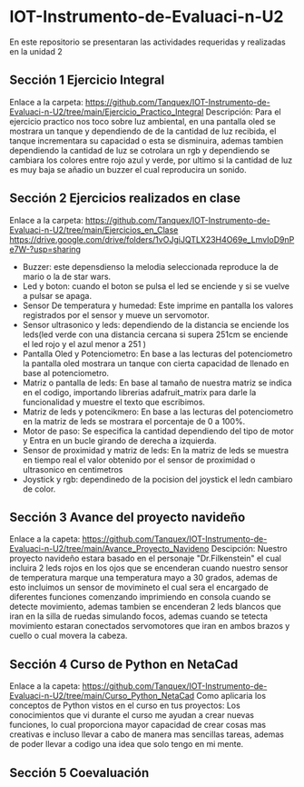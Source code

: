 # IOT-Instrumento-de-Evaluaci-n-U2
En este repositorio se presentaran las actividades requeridas y realizadas en la unidad 2

## Sección 1 Ejercicio Integral
Enlace a la carpeta: https://github.com/Tanquex/IOT-Instrumento-de-Evaluaci-n-U2/tree/main/Ejercicio_Practico_Integral
Descripción: Para el ejercicio practico nos toco sobre luz ambiental, en una pantalla oled se mostrara un tanque y dependiendo de de la cantidad de luz recibida,
el tanque incrementara su capacidad o esta se disminuira, ademas tambien dependiendo la cantidad de luz se cotrolara un rgb y dependiendo se cambiara los colores entre rojo azul y verde,
por ultimo si la cantidad de luz es muy baja se añadio un buzzer el cual reproducira un sonido.


## Sección 2 Ejercicios realizados en clase
Enlace a la carpeta: https://github.com/Tanquex/IOT-Instrumento-de-Evaluaci-n-U2/tree/main/Ejercicios_en_Clase
                    https://drive.google.com/drive/folders/1vOJgiJQTLX23H4O69e_LmvIoD9nPe7W-?usp=sharing

* Buzzer: este depensdienso la melodia seleccionada reproduce la de mario o la de star wars.
* Led y boton: cuando el boton se pulsa el led se enciende y si se vuelve a pulsar se apaga.
* Sensor De temperatura y humedad: Este imprime en pantalla los valores registrados por el sensor y mueve un servomotor.
* Sensor ultrasonico y leds: dependiendo de la distancia se enciende los leds(led verde con una distancia cercana si supera 251cm se enciende el led rojo y el azul menor a 251 ) 
* Pantalla Oled y Potenciometro: En base a las lecturas del potenciometro la pantalla oled mostrara un tanque con cierta capacidad de llenado en base al potenciometro.
* Matriz o pantalla de leds: En base al tamaño de nuestra matriz se indica en el codigo, importando librerias adafruit_matrix para darle la funcionalidad y muestre el texto que escribimos.
* Matriz de leds y potencikmero: En base a las lecturas del potenciometro en la matriz de leds se mostrara el porcentaje de 0 a 100%.
* Motor de paso: Se especifica la cantidad dependiendo del tipo de motor y Entra en un bucle girando de derecha a izquierda.
* Sensor de proximidad y matriz de leds: En la matriz de leds se muestra en tiempo real el valor obtenido por el sensor de proximidad o ultrasonico en centimetros
* Joystick y rgb: dependinedo de la pocision del joystick el ledn cambiaro de color.


## Sección 3 Avance del proyecto navideño
Enlace a la capeta: https://github.com/Tanquex/IOT-Instrumento-de-Evaluaci-n-U2/tree/main/Avance_Proyecto_Navideno
Descipción: Nuestro proyecto navideño estara basado en el personaje "Dr.Filkenstein" el cual incluira 2 leds rojos en los ojos que se encenderan cuando nuestro 
sensor de temperatura marque una temperatura mayo a 30 grados, ademas de esto incluimos un sensor de movimineto el cual sera el encargado de diferentes funciones
comenzando imprimiendo en consola cuando se detecte movimiento, ademas tambien se encenderan 2 leds blancos que iran en la silla de ruedas simulando focos, ademas cuando se tetecta movimiento 
estaran conectados servomotores que iran en ambos brazos y cuello o cual movera la cabeza.

## Sección 4 Curso de Python en NetaCad
Enlace a la capeta: https://github.com/Tanquex/IOT-Instrumento-de-Evaluaci-n-U2/tree/main/Curso_Python_NetaCad
Como aplicaria  los conceptos de Python vistos en el curso en tus proyectos:
Los conocimientos que vi durante el curso me ayudan a crear nuevas funciones, lo cual proporciona mayor capacidad de crear cosas mas creativas 
e incluso llevar a cabo de manera mas sencillas tareas, ademas de poder llevar a codigo una idea que solo tengo en mi mente.


## Sección 5 Coevaluación
